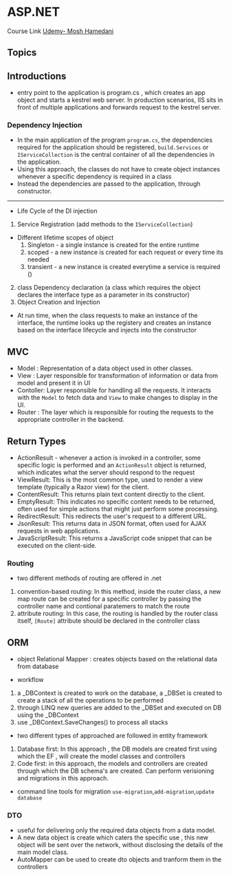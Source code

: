 # ASP.NET

Course Link [Udemy- Mosh Hamedani](https://gale.udemy.com/course/the-complete-aspnet-mvc-5-course/learn/lecture/4847008#overview)

## Topics



## Introductions

- entry point to the application is program.cs , which creates an app object and starts a kestrel web server. In production scenarios, IIS sits in front of multiple applications and forwards request to the kestrel server.

### Dependency Injection

- In the main application of the program `program.cs`, the dependencies required for the application should be registered, `build.Services` or `IServiceCollection` is the central container of all the dependencies in the application.
- Using this approach, the classes do not have to create object instances whenever a specific dependency is required in a class
- Instead the dependencies are passed to the application, through constructor.

----
- Life Cycle of the DI injection
1. Service Registration (add methods to the `IServiceCollection`)
- Different lifetime scopes of object
    1. Singleton - a single instance is created for the entire runtime
    2. scoped - a new instance is created for each request or every time its needed
    3. transient - a new instance is created everytime a service is required ()
2. class Dependency declaration (a class which requires the object declares the interface type as a parameter in its constructor)
3. Object Creation and Injection
- At run time, when the class requests to make an instance of the interface, the runtime looks up the registery and creates an instance based on the interface lifecycle and injects into the constructor


## MVC

- Model : Representation of a data object used in other classes.
- View : Layer responsible for transformation of information or data from model and present it in UI
- Contoller: Layer responsible for handling all the requests. It interacts with the `Model` to fetch data and `View` to make changes to display in the UI.
- Router : The layer which is responsible for routing the requests to the appropriate controller in the backend.

## Return Types

- ActionResult - whenever a action is invoked in a controller, some specific logic is performed and an `ActionResult` object is returned, which indicates what the server should respond to the request
- ViewResult: This is the most common type, used to render a view template (typically a Razor view) for the client.
- ContentResult: This returns plain text content directly to the client.
- EmptyResult: This indicates no specific content needs to be returned, often used for simple actions that might just perform some processing.
- RedirectResult: This redirects the user's request to a different URL.
- JsonResult: This returns data in JSON format, often used for AJAX requests in web applications.
- JavaScriptResult: This returns a JavaScript code snippet that can be executed on the client-side.

### Routing

- two different methods of routing are offered in .net
1. convention-based routing: In this method, inside the router class, a new map route can be created for a specific controller by passing the controller name and contional paratemers to match the route
2. attribute routing: In this case, the routing is handled by the router class itself, `[Route]` attribute should be declared in the controller class

## ORM

- object Relational Mapper : creates objects based on the relational data from database

- workflow

1. a _DBContext is created to work on the database, a _DBSet is created to create a stack of all the operations to be performed
2. through LINQ new queries are added to the _DBSet and executed on DB using the _DBContext
3. use _DBContext.SaveChanges() to process all stacks

- two different types of approached are followed in entity framework
1. Database first: In this approach , the DB models are created first using which the EF , will create the model classes and controllers
2. Code first: in this approach, the models and controllers are created through which the DB schema's are created. Can perform verisioning and migrations in this approach.

- command line tools for migration `use-migration`,`add-migration`,`update database`

### DTO

- useful for delivering only the required data objects from a data model.
- A new data object is create which caters the specific use , this new object will be sent over the network, without disclosing the details of the main model class.
- AutoMapper can be used to create dto objects and tranform them in the controllers


